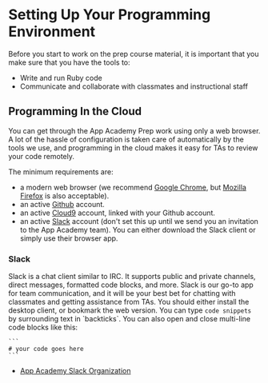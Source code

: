 # Setting Up Your Programming Environment

Before you start to work on the prep course material, it is important
that you make sure that you have the tools to:
* Write and run Ruby code
* Communicate and collaborate with classmates and instructional staff

## Programming In the Cloud

You can get through the App Academy Prep work using only a web browser.
A lot of the hassle of configuration is taken care of automatically by
the tools we use, and programming in the cloud makes it easy for TAs
to review your code remotely.

The minimum requirements are:
* a modern web browser (we recommend [Google Chrome][chrome], but
  [Mozilla Firefox][firefox] is also acceptable).
* an active [Github][github] account.
* an active [Cloud9][cloud9] account, linked with your Github account.
* an active [Slack](#slack) account (don't set this up until we send you
  an invitation to the App Academy team). You can either download the
  Slack client or simply use their browser app.

[chrome]: http://www.google.com/chrome/
[firefox]: http://www.mozilla.org/firefox-download/
[github]: https://github.com/
[cloud9]: ./cloud9/

### Slack

Slack is a chat client similar to IRC. It supports public and private
channels, direct messages, formatted code blocks, and more. Slack is
our go-to app for team communication, and it will be your best bet for
chatting with classmates and getting assistance from TAs. You should
either install the desktop client, or bookmark the web version. You can
type `code snippets` by surrounding text in \`backticks\`. You can also
open and close multi-line code blocks like this:

    ```
    # your code goes here
    ```

* [App Academy Slack Organization][aa-slack]

[aa-slack]: https://app-academy.slack.com/
